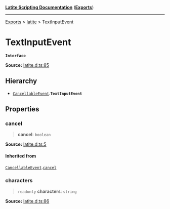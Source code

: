 [**Latite Scripting Documentation**](../../README.md) ([**Exports**](../../exports.md))

---

[Exports](../../exports.md) > [latite](../index.md) > TextInputEvent

# TextInputEvent

**`Interface`**

**Source:** [latite.d.ts:85](https://github.com/LatiteScripting/latitescripting.github.io/blob/3779189/definitions/latite.d.ts#L85)

## Hierarchy

- [`CancellableEvent`](interface.CancellableEvent.md).**`TextInputEvent`**

## Properties

### cancel

> **cancel**: `boolean`

**Source:** [latite.d.ts:5](https://github.com/LatiteScripting/latitescripting.github.io/blob/3779189/definitions/latite.d.ts#L5)

#### Inherited from

[`CancellableEvent`](interface.CancellableEvent.md).[`cancel`](interface.CancellableEvent.md#cancel)

### characters

> `readonly` **characters**: `string`

**Source:** [latite.d.ts:86](https://github.com/LatiteScripting/latitescripting.github.io/blob/3779189/definitions/latite.d.ts#L86)
